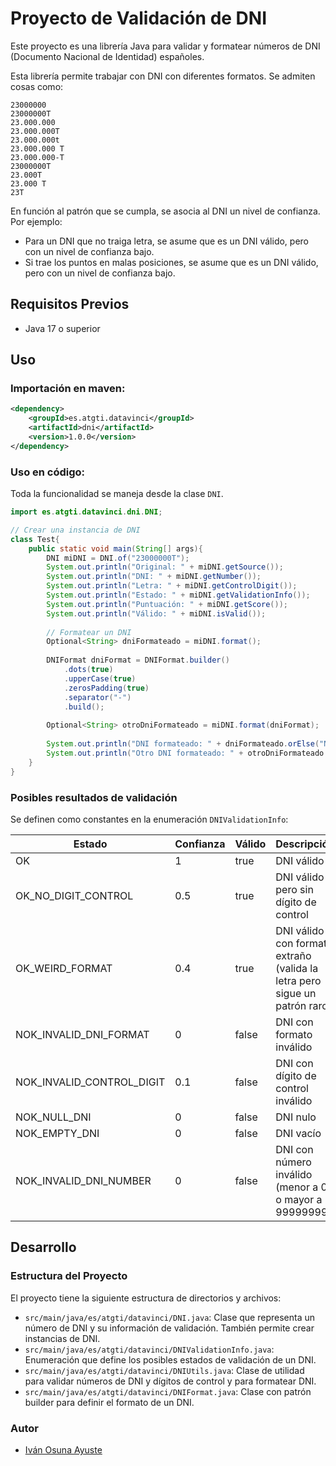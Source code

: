 # Proyecto de Validación de DNI

Este proyecto es una librería Java para validar y formatear números de DNI (Documento Nacional de Identidad) españoles.

Esta librería permite trabajar con DNI con diferentes formatos.
Se admiten cosas como:

    23000000
    23000000T
    23.000.000
    23.000.000T
    23.000.000t
    23.000.000 T
    23.000.000-T
    23000000T
    23.000T
    23.000 T
    23T

En función al patrón que se cumpla, se asocia al DNI un nivel de confianza. Por ejemplo:  
- Para un DNI que no traiga letra, se asume que es un DNI válido, pero con un nivel de confianza bajo.
- Si trae los puntos en malas posiciones, se asume que es un DNI válido, pero con un nivel de confianza bajo.

## Requisitos Previos

- Java 17 o superior

## Uso

### Importación en maven:
```xml
<dependency>
    <groupId>es.atgti.datavinci</groupId>
    <artifactId>dni</artifactId>
    <version>1.0.0</version>
</dependency>
```

### Uso en código:

Toda la funcionalidad se maneja desde la clase `DNI`.

```java
import es.atgti.datavinci.dni.DNI;

// Crear una instancia de DNI
class Test{
    public static void main(String[] args){
        DNI miDNI = DNI.of("23000000T");
        System.out.println("Original: " + miDNI.getSource());
        System.out.println("DNI: " + miDNI.getNumber());
        System.out.println("Letra: " + miDNI.getControlDigit());
        System.out.println("Estado: " + miDNI.getValidationInfo());
        System.out.println("Puntuación: " + miDNI.getScore());
        System.out.println("Válido: " + miDNI.isValid());
        
        // Formatear un DNI
        Optional<String> dniFormateado = miDNI.format();
        
        DNIFormat dniFormat = DNIFormat.builder()
            .dots(true)
            .upperCase(true)
            .zerosPadding(true)
            .separator("-")
            .build();
        
        Optional<String> otroDniFormateado = miDNI.format(dniFormat);
        
        System.out.println("DNI formateado: " + dniFormateado.orElse("No se pudo formatear"));
        System.out.println("Otro DNI formateado: " + otroDniFormateado.orElse("No se pudo formatear"));
    }
}
```

### Posibles resultados de validación 

Se definen como constantes en la enumeración `DNIValidationInfo`:

| Estado                      | Confianza | Válido | Descripción                                                                    |
|-----------------------------|-----------|--------|--------------------------------------------------------------------------------|
| OK                          | 1         | true   | DNI válido                                                                     |
| OK_NO_DIGIT_CONTROL         | 0.5       | true   | DNI válido pero sin dígito de control                                          |
| OK_WEIRD_FORMAT             | 0.4       | true   | DNI válido con formato extraño <BR>(valida la letra pero sigue un patrón raro) | 
| NOK_INVALID_DNI_FORMAT      | 0         | false  | DNI con formato inválido                                                       |
| NOK_INVALID_CONTROL_DIGIT   | 0.1       | false  | DNI con dígito de control inválido                                             |                           
| NOK_NULL_DNI                | 0         | false  | DNI nulo                                                                       |
| NOK_EMPTY_DNI               | 0         | false  | DNI vacío                                                                      |
| NOK_INVALID_DNI_NUMBER      | 0         | false  | DNI con número inválido (menor a 0 o mayor a 99999999)                         |
    

## Desarrollo

### Estructura del Proyecto

El proyecto tiene la siguiente estructura de directorios y archivos:
- `src/main/java/es/atgti/datavinci/DNI.java`: Clase que representa un número de DNI y su información de validación. También permite crear instancias de DNI.
- `src/main/java/es/atgti/datavinci/DNIValidationInfo.java`: Enumeración que define los posibles estados de validación de un DNI.
- `src/main/java/es/atgti/datavinci/DNIUtils.java`: Clase de utilidad para validar números de DNI y dígitos de control y para formatear DNI.
- `src/main/java/es/atgti/datavinci/DNIFormat.java`: Clase con patrón builder para definir el formato de un DNI.

### Autor

- [Iván Osuna Ayuste](mailto:ivan.osuna.ayuste@gmail.com)